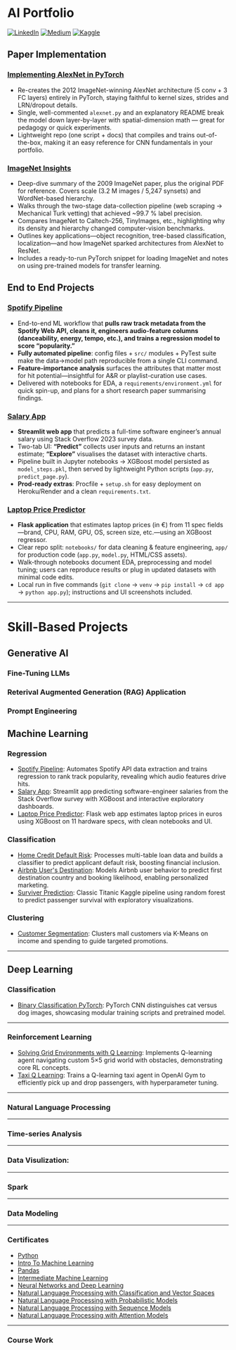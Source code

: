 # AI Portfolio  #

[![LinkedIn](https://img.shields.io/badge/linkedin-%230077B5.svg?style=for-the-badge&logo=linkedin&logoColor=white)](https://www.linkedin.com/in/khalidsabban/)
[![Medium](https://img.shields.io/badge/Medium-12100E?style=for-the-badge&logo=medium&logoColor=white)](https://medium.com/@khalidsabban)
[![Kaggle](https://img.shields.io/badge/Kaggle-035a7d?style=for-the-badge&logo=kaggle&logoColor=white)](https://www.kaggle.com/khalidsabban)

## Paper Implementation ##
### [Implementing AlexNet in PyTorch](https://github.com/khalidsbn/Implementing-AlexNet-in-PyTorch)
- Re-creates the 2012 ImageNet-winning AlexNet architecture (5 conv + 3 FC layers) entirely in PyTorch, staying faithful to kernel sizes, strides and LRN/dropout details. 
- Single, well-commented `alexnet.py` and an explanatory README break the model down layer-by-layer with spatial-dimension math — great for pedagogy or quick experiments.
- Lightweight repo (one script + docs) that compiles and trains out-of-the-box, making it an easy reference for CNN fundamentals in your portfolio.

### [ImageNet Insights](https://github.com/khalidsbn/ImageNet-Insights)
- Deep-dive summary of the 2009 ImageNet paper, plus the original PDF for reference. Covers scale (3.2 M images / 5,247 synsets) and WordNet-based hierarchy. 
- Walks through the two-stage data-collection pipeline (web scraping → Mechanical Turk vetting) that achieved ~99.7 % label precision. 
- Compares ImageNet to Caltech-256, TinyImages, etc., highlighting why its density and hierarchy changed computer-vision benchmarks. 
- Outlines key applications—object recognition, tree-based classification, localization—and how ImageNet sparked architectures from AlexNet to ResNet. 
- Includes a ready-to-run PyTorch snippet for loading ImageNet and notes on using pre-trained models for transfer learning. 

## End to End Projects ##
### [Spotify Pipeline](https://github.com/khalidsbn/AudioFamePipeline)
- End-to-end ML workflow that **pulls raw track metadata from the Spotify Web API, cleans it, engineers audio-feature columns (danceability, energy, tempo, etc.), and trains a regression model to score “popularity.”** 
- **Fully automated pipeline**: config files + `src/` modules + PyTest suite make the data→model path reproducible from a single CLI command. 
- **Feature-importance analysis** surfaces the attributes that matter most for hit potential—insightful for A&R or playlist-curation use cases.  
- Delivered with notebooks for EDA, a `requirements/environment.yml` for quick spin-up, and plans for a short research paper summarising findings. 

### [Salary App](https://github.com/khalidsbn/salary-app)
- **Streamlit web app** that predicts a full-time software engineer’s annual salary using Stack Overflow 2023 survey data. 
- Two-tab UI: **“Predict”** collects user inputs and returns an instant estimate; **“Explore”** visualises the dataset with interactive charts.  
- Pipeline built in Jupyter notebooks → XGBoost model persisted as `model_steps.pkl`, then served by lightweight Python scripts (`app.py`, `predict_page.py`). 
- **Prod-ready extras**: Procfile + `setup.sh` for easy deployment on Heroku/Render and a clean `requirements.txt`.   

### [Laptop Price Predictor](https://github.com/khalidsbn/Laptop-Price-Predictor)
- **Flask application** that estimates laptop prices (in €) from 11 spec fields—brand, CPU, RAM, GPU, OS, screen size, etc.—using an XGBoost regressor.
- Clear repo split: `notebooks/` for data cleaning & feature engineering, `app/` for production code (`app.py`, `model.py`, HTML/CSS assets).  
- Walk-through notebooks document EDA, preprocessing and model tuning; users can reproduce results or plug in updated datasets with minimal code edits.
- Local run in five commands (`git clone` → `venv` → `pip install` → `cd app` → `python app.py`); instructions and UI screenshots included.
----

# Skill-Based Projects #

## Generative AI ##

### Fine-Tuning LLMs ###


### Reterival Augmented Generation (RAG) Application ###

### Prompt Engineering ###

  
## Machine Learning
### Regression
* [Spotify Pipeline](https://github.com/khalidsbn/AudioFamePipeline): Automates Spotify API data extraction and trains regression to rank track popularity, revealing which audio features drive hits.  
* [Salary App](https://github.com/khalidsbn/salary-app): Streamlit app predicting software-engineer salaries from the Stack Overflow survey with XGBoost and interactive exploratory dashboards. 
* [Laptop Price Predictor](https://github.com/khalidsbn/Laptop-Price-Predictor): Flask web app estimates laptop prices in euros using XGBoost on 11 hardware specs, with clean notebooks and UI.   

### Classification
* [Home Credit Default Risk](https://github.com/khalidsbn/Home-Credit-Default-Risk): Processes multi-table loan data and builds a classifier to predict applicant default risk, boosting financial inclusion.  
* [Airbnb User's Destination](https://github.com/khalidsbn/Users-destination): Models Airbnb user behavior to predict first destination country and booking likelihood, enabling personalized marketing. 
* [Surviver Prediction](https://github.com/khalidsbn/Survived-prediction): Classic Titanic Kaggle pipeline using random forest to predict passenger survival with exploratory visualizations. 

### Clustering
* [Customer Segmentation](https://github.com/khalidsbn/Customer-Segmentation): Clusters mall customers via K-Means on income and spending to guide targeted promotions. 

---

## Deep Learning
### Classification
* [Binary Classification PyTorch](https://github.com/khalidsbn/cats-dogs-classifcation-pytorch): PyTorch CNN distinguishes cat versus dog images, showcasing modular training scripts and pretrained model.  

---

### Reinforcement Learning
* [Solving Grid Environments with Q Learning](https://github.com/khalidsbn/PyGridNavigator-Solving-Grid-Environments-with-Q-Learning): Implements Q-learning agent navigating custom 5×5 grid world with obstacles, demonstrating core RL concepts.
* [Taxi Q Learning](https://github.com/khalidsbn/taxi-q-learning): Trains a Q-learning taxi agent in OpenAI Gym to efficiently pick up and drop passengers, with hyperparameter tuning.

---

### Natural Language Processing 

---

### Time-series Analysis

---

### Data Visulization:

---

### Spark 

---

### Data Modeling 

---



### Certificates 
* [Python](https://www.kaggle.com/learn/certification/khalidsabban/python) 
* [Intro To Machine Learning](https://www.kaggle.com/learn/certification/khalidsabban/intro-to-machine-learning)  
* [Pandas](https://www.kaggle.com/learn/certification/khalidsabban/pandas)
* [Intermediate Machine Learning](https://www.kaggle.com/learn/certification/khalidsabban/intermediate-machine-learning)
* [Neural Networks and Deep Learning](https://www.coursera.org/account/accomplishments/verify/EB84C5VBPU3T)
* [Natural Language Processing with Classification and Vector Spaces](https://www.coursera.org/account/accomplishments/specialization/C870VYWK4RN0) 
* [Natural Language Processing with Probabilistic Models](https://www.coursera.org/account/accomplishments/specialization/C870VYWK4RN0)
* [Natural Language Processing with Sequence Models](https://www.coursera.org/account/accomplishments/specialization/C870VYWK4RN0)
* [Natural Language Processing with Attention Models](https://www.coursera.org/account/accomplishments/specialization/C870VYWK4RN0)
---

### Course Work

